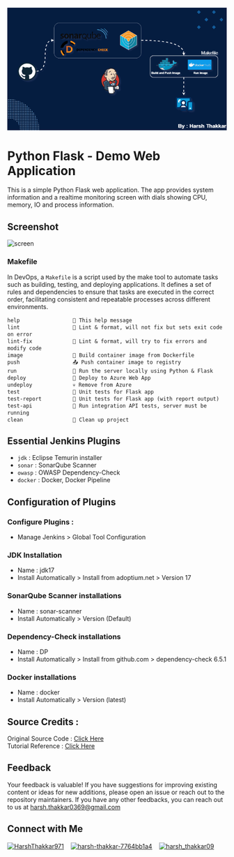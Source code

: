 <img src="https://github.com/Harsh971/Python-System-Monitor-Webapp-CICD/blob/main/architecture.gif"></img>

# Python Flask - Demo Web Application

This is a simple Python Flask web application. The app provides system information and a realtime monitoring screen with dials showing CPU, memory, IO and process information.

## Screenshot

![screen](https://user-images.githubusercontent.com/14982936/30533171-db17fccc-9c4f-11e7-8862-eb8c148fedea.png)

### Makefile

In DevOps, a `Makefile` is a script used by the make tool to automate tasks such as building, testing, and deploying applications. It defines a set of rules and dependencies to ensure that tasks are executed in the correct order, facilitating consistent and repeatable processes across different environments.

```text
help                 💬 This help message
lint                 🔎 Lint & format, will not fix but sets exit code on error
lint-fix             📜 Lint & format, will try to fix errors and modify code
image                🔨 Build container image from Dockerfile
push                 📤 Push container image to registry
run                  🏃 Run the server locally using Python & Flask
deploy               🚀 Deploy to Azure Web App
undeploy             💀 Remove from Azure
test                 🎯 Unit tests for Flask app
test-report          🎯 Unit tests for Flask app (with report output)
test-api             🚦 Run integration API tests, server must be running
clean                🧹 Clean up project
```

Essential Jenkins Plugins
----------

- `jdk` : Eclipse Temurin installer
- `sonar` : SonarQube Scanner
- `owasp` : OWASP Dependency-Check
- `docker` : Docker, Docker Pipeline

## Configuration of Plugins

### Configure Plugins : 
- Manage Jenkins > Global Tool Configuration

### JDK Installation
- Name : jdk17
- Install Automatically > Install from adoptium.net > Version 17

### SonarQube Scanner installations
- Name : sonar-scanner
- Install Automatically > Version (Default)

### Dependency-Check installations
- Name : DP
- Install Automatically > Install from github.com > dependency-check 6.5.1

### Docker installations
- Name : docker
- Install Automatically > Version (latest)


## Source Credits :
Original Source Code : [Click Here](https://github.com/jaiswaladi246/Python-Webapp)
<br>
Tutorial Reference : [Click Here](https://www.youtube.com/watch?v=atjrbzPqG8c&list=PLAdTNzDIZj_9C6qKZ3wE8t97OXqUZkzpB&index=5&pp=iAQB)

## Feedback

Your feedback is valuable! If you have suggestions for improving existing content or ideas for new additions, please open an issue or reach out to the repository maintainers. If you have any other feedbacks, you can reach out to us at harsh.thakkar0369@gmail.com


## Connect with Me
<p>

 <a href="https://twitter.com/HarshThakkar971" target="blank"><img align="center" src="https://img.freepik.com/premium-vector/vector-new-twitter-x-white-logo-black-background_744381-866.jpg" alt="HarshThakkar971" height="40" width="50" /></a>
  &nbsp;&nbsp;
  	<a href="https://linkedin.com/in/harsh-thakkar-7764bb1a4" target="blank"><img align="center" src="https://upload.wikimedia.org/wikipedia/commons/thumb/c/ca/LinkedIn_logo_initials.png/800px-LinkedIn_logo_initials.png" alt="harsh-thakkar-7764bb1a4" height="40" width="40" /></a>
  &nbsp;&nbsp;
 <a href="https://instagram.com/harsh_thakkar09" target="blank"><img align="center" src="https://upload.wikimedia.org/wikipedia/commons/thumb/e/e7/Instagram_logo_2016.svg/768px-Instagram_logo_2016.svg.png" alt="harsh_thakkar09" height="40" width="40" /></a>
</p>

